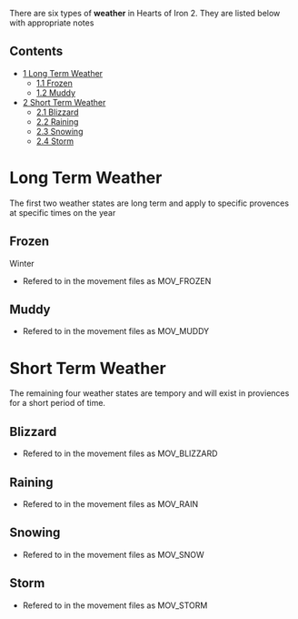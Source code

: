 There are six types of **weather** in Hearts of Iron 2. They are listed
below with appropriate notes

## Contents

-   [ 1 Long Term Weather ](#Long_Term_Weather)
    -   [ 1.1 Frozen ](#Frozen)
    -   [ 1.2 Muddy ](#Muddy)
-   [ 2 Short Term Weather ](#Short_Term_Weather)
    -   [ 2.1 Blizzard ](#Blizzard)
    -   [ 2.2 Raining ](#Raining)
    -   [ 2.3 Snowing ](#Snowing)
    -   [ 2.4 Storm ](#Storm)

#  Long Term Weather 

The first two weather states are long term and apply to specific
provences at specific times on the year

##  Frozen 

Winter

-   Refered to in the movement files as MOV_FROZEN

##  Muddy 

-   Refered to in the movement files as MOV_MUDDY

#  Short Term Weather 

The remaining four weather states are tempory and will exist in
proviences for a short period of time.

##  Blizzard 

-   Refered to in the movement files as MOV_BLIZZARD

##  Raining 

-   Refered to in the movement files as MOV_RAIN

##  Snowing 

-   Refered to in the movement files as MOV_SNOW

##  Storm 

-   Refered to in the movement files as MOV_STORM
